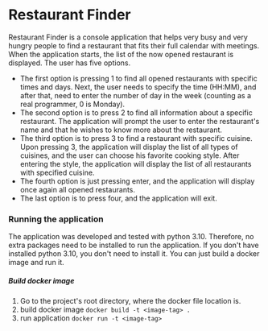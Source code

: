 # Restaurant Finder

Restaurant Finder is a console application that helps very busy and very hungry people to find a restaurant that fits
their full calendar with meetings.  
When the application starts, the list of the now opened restaurant is displayed. The user has five options.

* The first option is pressing 1 to find all opened restaurants with specific times and days. Next, the user needs to
  specify the time (HH:MM), and after that, need to enter the number of day in the week (counting as a real programmer,
  0
  is Monday).
* The second option is to press 2 to find all information about a specific restaurant. The application will prompt the
  user to enter the restaurant's name and that he wishes to know more about the restaurant.
* The third option is to press 3 to find a restaurant with specific cuisine. Upon pressing 3, the application will
  display
  the list of all types of cuisines, and the user can choose his favorite cooking style. After entering the style, the
  application will display the list of all restaurants with specified cuisine.
* The fourth option is just pressing enter, and the application will display once again all opened restaurants.
* The last option is to press four, and the application will exit.

### Running the application

The application was developed and tested with python 3.10. Therefore, no extra packages need to be installed to run the
application.
If you don't have installed python 3.10, you don't need to install it. You can just build a docker image and run it.

##### Build docker image
1. Go to the project's root directory, where the docker file location is.
2. build docker image ``docker build -t <image-tag> .``
3. run application ``docker run -t <image-tag>``